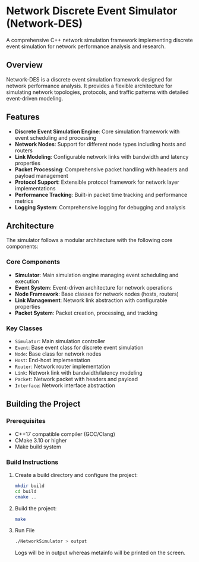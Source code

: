 # Network Discrete Event Simulator (Network-DES)

A comprehensive C++ network simulation framework implementing discrete event simulation for network performance analysis and research.

## Overview

Network-DES is a discrete event simulation framework designed for network performance analysis. It provides a flexible architecture for simulating network topologies, protocols, and traffic patterns with detailed event-driven modeling.

## Features

- **Discrete Event Simulation Engine**: Core simulation framework with event scheduling and processing
- **Network Nodes**: Support for different node types including hosts and routers
- **Link Modeling**: Configurable network links with bandwidth and latency properties
- **Packet Processing**: Comprehensive packet handling with headers and payload management
- **Protocol Support**: Extensible protocol framework for network layer implementations
- **Performance Tracking**: Built-in packet time tracking and performance metrics
- **Logging System**: Comprehensive logging for debugging and analysis

## Architecture

The simulator follows a modular architecture with the following core components:

### Core Components
- **Simulator**: Main simulation engine managing event scheduling and execution
- **Event System**: Event-driven architecture for network operations
- **Node Framework**: Base classes for network nodes (hosts, routers)
- **Link Management**: Network link abstraction with configurable properties
- **Packet System**: Packet creation, processing, and tracking

### Key Classes
- `Simulator`: Main simulation controller
- `Event`: Base event class for discrete event simulation
- `Node`: Base class for network nodes
- `Host`: End-host implementation
- `Router`: Network router implementation
- `Link`: Network link with bandwidth/latency modeling
- `Packet`: Network packet with headers and payload
- `Interface`: Network interface abstraction

## Building the Project

### Prerequisites
- C++17 compatible compiler (GCC/Clang)
- CMake 3.10 or higher
- Make build system

### Build Instructions

1. Create a build directory and configure the project:
    ```sh
    mkdir build
    cd build
    cmake ..
    ```

2. Build the project:
    ```sh
    make
    ```

3.  Run File
    ```sh
    ./NetworkSimulator > output
    ```

    Logs will be in output whereas metainfo will be printed on the screen.
